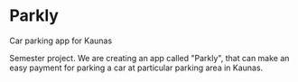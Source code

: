 # Parkly
Car parking app for Kaunas

Semester project. We are creating an app called "Parkly", that 
can make an easy payment for parking a car at particular parking 
area in Kaunas.